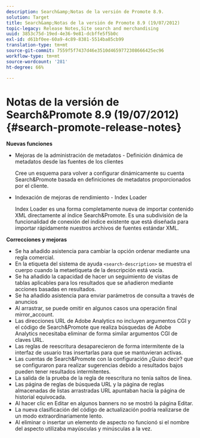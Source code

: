 ```yaml
---
description: Search&amp;Notas de la versión de Promote 8.9.
solution: Target
title: Search&amp;Notas de la versión de Promote 8.9 (19/07/2012)
topic-legacy: Release Notes,Site search and merchandising
uuid: 3853c75d-19ed-4e36-9e81-dcbffe5f5b0c
exl-id: d61bf0ee-60a9-4c89-8381-5514ba85cb99
translation-type: tm+mt
source-git-commit: 7559f5f7437d46e3510d4659772308666425ec96
workflow-type: tm+mt
source-wordcount: '281'
ht-degree: 66%

---
```


# Notas de la versión de Search&amp;Promote 8.9 (19/07/2012){#search-promote-release-notes}

**Nuevas funciones**

* Mejoras de la administración de metadatos - Definición dinámica de metadatos desde las fuentes de los clientes

   Cree un esquema para volver a configurar dinámicamente su cuenta Search&amp;Promote basada en definiciones de metadatos proporcionados por el cliente.
* Indexación de mejoras de rendimiento - Index Loader

   Index Loader es una forma completamente nueva de importar contenido XML directamente al índice Search&amp;Promote. Es una subdivisión de la funcionalidad de conexión del índice existente que está diseñada para importar rápidamente nuestros archivos de fuentes estándar XML.

**Correcciones y mejoras**

* Se ha añadido asistencia para cambiar la opción ordenar mediante una regla comercial.
* En la etiqueta del sistema de ayuda `<search-description>` se muestra el cuerpo cuando la metaetiqueta de la descripción está vacía.
* Se ha añadido la capacidad de hacer un seguimiento de visitas de tablas aplicables para los resultados que se añadieron mediante acciones basadas en resultados.
* Se ha añadido asistencia para enviar parámetros de consulta a través de anuncios
* Al arrastrar, se puede omitir en algunos casos una operación final mirror_account.
* Las direcciones URL de Adobe Analytics no incluyen argumentos CGI y el código de Search&amp;Promote que realiza búsquedas de Adobe Analytics necesitaba eliminar de forma similar argumentos CGI de claves URL.
* Las reglas de reescritura desaparecieron de forma intermitente de la interfaz de usuario tras insertarlas para que se mantuvieran activas.
* Las cuentas de Search&amp;Promote con la configuración ¿Quiso decir? que se configuraron para realizar sugerencias debido a resultados bajos pueden tener resultados intermitentes.
* La salida de la prueba de la regla de reescritura no tenía saltos de línea.
* Las página de reglas de búsqueda URL y la página de reglas almacenadas de listas arrastradas URL apuntaban hacia la página de historial equivocada.
* Al hacer clic en Editar en algunos banners no se mostró la página Editar.
* La nueva clasificación del código de actualización podría realizarse de un modo extraordinariamente lento.
* Al eliminar o insertar un elemento de aspecto no funcionó si el nombre del aspecto utilizaba mayúsculas y minúsculas a la vez.
